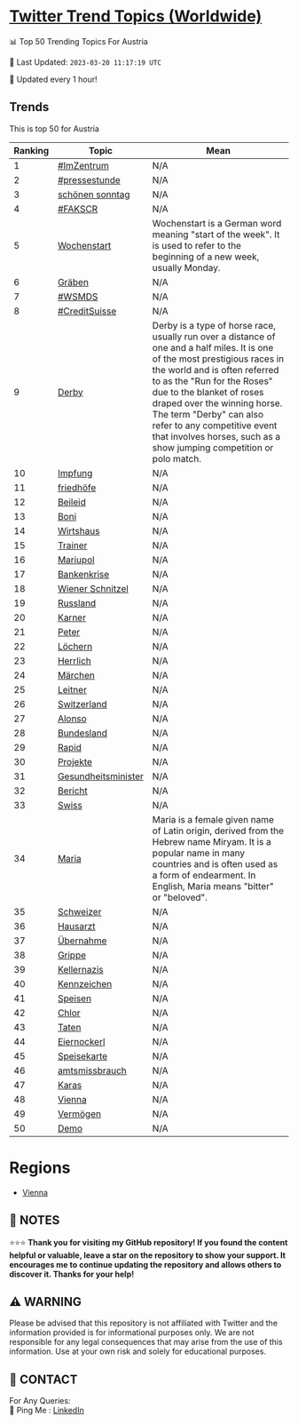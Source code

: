 [Twitter Trend Topics (Worldwide)](https://github.com/ErcinDedeoglu/Twitter-Trend-Topics)
==========


📊 Top 50 Trending Topics For Austria

📆 Last Updated: `2023-03-20 11:17:19 UTC`

🔧 Updated every 1 hour!


## Trends

This is top 50 for Austria

| Ranking | Topic | Mean |
| ------- | ------------ | ------------ |
| 1 | [#ImZentrum](http://twitter.com/search?q=%23ImZentrum) | N/A |
| 2 | [#pressestunde](http://twitter.com/search?q=%23pressestunde) | N/A |
| 3 | [schönen sonntag](http://twitter.com/search?q=sch%c3%b6nen+sonntag) | N/A |
| 4 | [#FAKSCR](http://twitter.com/search?q=%23FAKSCR) | N/A |
| 5 | [Wochenstart](http://twitter.com/search?q=Wochenstart) | Wochenstart is a German word meaning "start of the week". It is used to refer to the beginning of a new week, usually Monday. |
| 6 | [Gräben](http://twitter.com/search?q=Gr%c3%a4ben) | N/A |
| 7 | [#WSMDS](http://twitter.com/search?q=%23WSMDS) | N/A |
| 8 | [#CreditSuisse](http://twitter.com/search?q=%23CreditSuisse) | N/A |
| 9 | [Derby](http://twitter.com/search?q=Derby) | Derby is a type of horse race, usually run over a distance of one and a half miles. It is one of the most prestigious races in the world and is often referred to as the "Run for the Roses" due to the blanket of roses draped over the winning horse. The term "Derby" can also refer to any competitive event that involves horses, such as a show jumping competition or polo match. |
| 10 | [Impfung](http://twitter.com/search?q=Impfung) | N/A |
| 11 | [friedhöfe](http://twitter.com/search?q=friedh%c3%b6fe) | N/A |
| 12 | [Beileid](http://twitter.com/search?q=Beileid) | N/A |
| 13 | [Boni](http://twitter.com/search?q=Boni) | N/A |
| 14 | [Wirtshaus](http://twitter.com/search?q=Wirtshaus) | N/A |
| 15 | [Trainer](http://twitter.com/search?q=Trainer) | N/A |
| 16 | [Mariupol](http://twitter.com/search?q=Mariupol) | N/A |
| 17 | [Bankenkrise](http://twitter.com/search?q=Bankenkrise) | N/A |
| 18 | [Wiener Schnitzel](http://twitter.com/search?q=Wiener+Schnitzel) | N/A |
| 19 | [Russland](http://twitter.com/search?q=Russland) | N/A |
| 20 | [Karner](http://twitter.com/search?q=Karner) | N/A |
| 21 | [Peter](http://twitter.com/search?q=Peter) | N/A |
| 22 | [Löchern](http://twitter.com/search?q=L%c3%b6chern) | N/A |
| 23 | [Herrlich](http://twitter.com/search?q=Herrlich) | N/A |
| 24 | [Märchen](http://twitter.com/search?q=M%c3%a4rchen) | N/A |
| 25 | [Leitner](http://twitter.com/search?q=Leitner) | N/A |
| 26 | [Switzerland](http://twitter.com/search?q=Switzerland) | N/A |
| 27 | [Alonso](http://twitter.com/search?q=Alonso) | N/A |
| 28 | [Bundesland](http://twitter.com/search?q=Bundesland) | N/A |
| 29 | [Rapid](http://twitter.com/search?q=Rapid) | N/A |
| 30 | [Projekte](http://twitter.com/search?q=Projekte) | N/A |
| 31 | [Gesundheitsminister](http://twitter.com/search?q=Gesundheitsminister) | N/A |
| 32 | [Bericht](http://twitter.com/search?q=Bericht) | N/A |
| 33 | [Swiss](http://twitter.com/search?q=Swiss) | N/A |
| 34 | [Maria](http://twitter.com/search?q=Maria) | Maria is a female given name of Latin origin, derived from the Hebrew name Miryam. It is a popular name in many countries and is often used as a form of endearment. In English, Maria means "bitter" or "beloved". |
| 35 | [Schweizer](http://twitter.com/search?q=Schweizer) | N/A |
| 36 | [Hausarzt](http://twitter.com/search?q=Hausarzt) | N/A |
| 37 | [Übernahme](http://twitter.com/search?q=%c3%9cbernahme) | N/A |
| 38 | [Grippe](http://twitter.com/search?q=Grippe) | N/A |
| 39 | [Kellernazis](http://twitter.com/search?q=Kellernazis) | N/A |
| 40 | [Kennzeichen](http://twitter.com/search?q=Kennzeichen) | N/A |
| 41 | [Speisen](http://twitter.com/search?q=Speisen) | N/A |
| 42 | [Chlor](http://twitter.com/search?q=Chlor) | N/A |
| 43 | [Taten](http://twitter.com/search?q=Taten) | N/A |
| 44 | [Eiernockerl](http://twitter.com/search?q=Eiernockerl) | N/A |
| 45 | [Speisekarte](http://twitter.com/search?q=Speisekarte) | N/A |
| 46 | [amtsmissbrauch](http://twitter.com/search?q=amtsmissbrauch) | N/A |
| 47 | [Karas](http://twitter.com/search?q=Karas) | N/A |
| 48 | [Vienna](http://twitter.com/search?q=Vienna) | N/A |
| 49 | [Vermögen](http://twitter.com/search?q=Verm%c3%b6gen) | N/A |
| 50 | [Demo](http://twitter.com/search?q=Demo) | N/A |



# Regions

* [Vienna](</Austria/Vienna.md>)



## 📝 NOTES

⭐⭐⭐ **Thank you for visiting my GitHub repository! If you found the content helpful or valuable, leave a star on the repository to show your support. It encourages me to continue updating the repository and allows others to discover it. Thanks for your help!**


## ⚠️ WARNING

Please be advised that this repository is not affiliated with Twitter and the information provided is for informational purposes only. We are not responsible for any legal consequences that may arise from the use of this information. Use at your own risk and solely for educational purposes.


## 📨 CONTACT

 For Any Queries:  
            🏓 Ping Me : [LinkedIn](https://www.linkedin.com/in/ercindedeoglu/)
